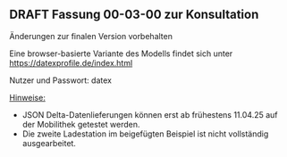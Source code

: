 ## DRAFT Fassung 00-03-00 zur Konsultation

Änderungen zur finalen Version vorbehalten

Eine browser-basierte Variante des Modells findet sich unter
https://datexprofile.de/index.html

Nutzer und Passwort: datex

<ins>Hinweise:</ins>

* JSON Delta-Datenlieferungen können erst ab frühestens 11.04.25 auf der Mobilithek getestet werden. 
* Die zweite Ladestation im beigefügten Beispiel ist nicht vollständig ausgearbeitet.
